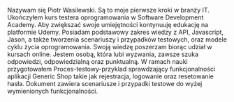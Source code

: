 Nazywam się Piotr Wasilewski. Są to moje pierwsze kroki w branży IT. Ukończyłem
kurs testera oprogramowania w Software Development Academy. Aby zwiększać
swoje umiejętności kontynuuję edukację na platformie Udemy. Posiadam
podstawowy zakres wiedzy z API, Javascript, Jason, a także tworzenia scenariuszy i
przypadków testowych, oraz modele cyklu życia oprogramowania. Swoją wiedzę
poszerzam biorąc udział w kursach online. Jestem osobą, która lubi wyzwania,
zawsze szuka odpowiedzi, odpowiedzialną oraz punktualną.
W ramach nauki przygotowałem Proces-testowy-przyklad sprawdzający funkcjonalności aplikacji Generic Shop takie jak rejestracja, logowanie oraz resetowanie hasła.
Dokument zawiera scenariusze i przypadki testowe do wyżej wymienionych funkcjonalności.
